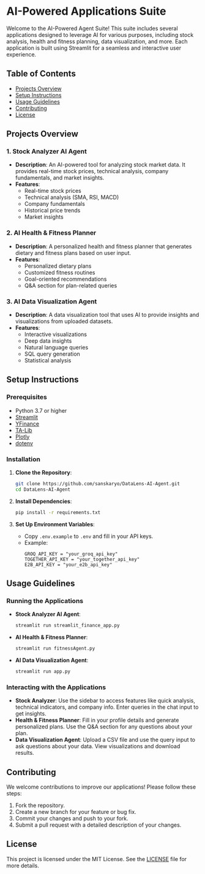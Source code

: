 
# AI-Powered Applications Suite

Welcome to the AI-Powered Agent Suite! This suite includes several applications designed to leverage AI for various purposes, including stock analysis, health and fitness planning, data visualization, and more. Each application is built using Streamlit for a seamless and interactive user experience.

## Table of Contents

- [Projects Overview](#projects-overview)
- [Setup Instructions](#setup-instructions)
- [Usage Guidelines](#usage-guidelines)
- [Contributing](#contributing)
- [License](#license)

## Projects Overview

### 1. Stock Analyzer AI Agent

- **Description**: An AI-powered tool for analyzing stock market data. It provides real-time stock prices, technical analysis, company fundamentals, and market insights.
- **Features**:
  - Real-time stock prices
  - Technical analysis (SMA, RSI, MACD)
  - Company fundamentals
  - Historical price trends
  - Market insights

### 2. AI Health & Fitness Planner

- **Description**: A personalized health and fitness planner that generates dietary and fitness plans based on user input.
- **Features**:
  - Personalized dietary plans
  - Customized fitness routines
  - Goal-oriented recommendations
  - Q&A section for plan-related queries

### 3. AI Data Visualization Agent

- **Description**: A data visualization tool that uses AI to provide insights and visualizations from uploaded datasets.
- **Features**:
  - Interactive visualizations
  - Deep data insights
  - Natural language queries
  - SQL query generation
  - Statistical analysis

## Setup Instructions

### Prerequisites

- Python 3.7 or higher
- [Streamlit](https://streamlit.io/)
- [YFinance](https://pypi.org/project/yfinance/)
- [TA-Lib](https://pypi.org/project/ta/)
- [Plotly](https://plotly.com/python/)
- [dotenv](https://pypi.org/project/python-dotenv/)

### Installation

1. **Clone the Repository**:
   ```bash
   git clone https://github.com/sanskaryo/DataLens-AI-Agent.git
   cd DataLens-AI-Agent
   ```

2. **Install Dependencies**:
   ```bash
   pip install -r requirements.txt
   ```

3. **Set Up Environment Variables**:
   - Copy `.env.example` to `.env` and fill in your API keys.
   - Example:
     ```
     GROQ_API_KEY = "your_groq_api_key"
     TOGETHER_API_KEY = "your_together_api_key"
     E2B_API_KEY = "your_e2b_api_key"
     ```

## Usage Guidelines

### Running the Applications

- **Stock Analyzer AI Agent**:
  ```bash
  streamlit run streamlit_finance_app.py
  ```

- **AI Health & Fitness Planner**:
  ```bash
  streamlit run fitnessAgent.py
  ```

- **AI Data Visualization Agent**:
  ```bash
  streamlit run app.py
  ```

### Interacting with the Applications

- **Stock Analyzer**: Use the sidebar to access features like quick analysis, technical indicators, and company info. Enter queries in the chat input to get insights.
- **Health & Fitness Planner**: Fill in your profile details and generate personalized plans. Use the Q&A section for any questions about your plan.
- **Data Visualization Agent**: Upload a CSV file and use the query input to ask questions about your data. View visualizations and download results.

## Contributing

We welcome contributions to improve our applications! Please follow these steps:

1. Fork the repository.
2. Create a new branch for your feature or bug fix.
3. Commit your changes and push to your fork.
4. Submit a pull request with a detailed description of your changes.

## License

This project is licensed under the MIT License. See the [LICENSE](LICENSE) file for more details.
